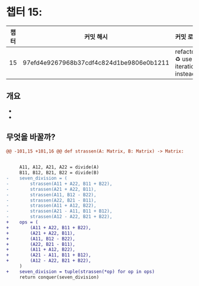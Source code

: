 # 챕터 15:

|   챕터    | 커밋 해시 |  커밋 로그  |
| -------  | -------- | --------- |
|15 | 97efd4e9267968b37cdf4c824d1be9806e0b1211 | refactor: :recycle: use iteration instead |

## 개요
-
-


## 무엇을 바꿀까?

```diff
@@ -101,15 +101,16 @@ def strassen(A: Matrix, B: Matrix) -> Matrix:

 
     A11, A12, A21, A22 = divide(A)
     B11, B12, B21, B22 = divide(B)
-    seven_division = (
-        strassen(A11 + A22, B11 + B22),
-        strassen(A21 + A22, B11),
-        strassen(A11, B12 - B22),
-        strassen(A22, B21 - B11),
-        strassen(A11 + A12, B22),
-        strassen(A21 - A11, B11 + B12),
-        strassen(A12 - A22, B21 + B22),
+    ops = (
+        (A11 + A22, B11 + B22),
+        (A21 + A22, B11),
+        (A11, B12 - B22),
+        (A22, B21 - B11),
+        (A11 + A12, B22),
+        (A21 - A11, B11 + B12),
+        (A12 - A22, B21 + B22),
     )
+    seven_division = tuple(strassen(*op) for op in ops)
     return conquer(seven_division)
 
 

```
        

    